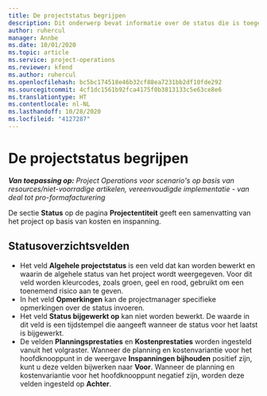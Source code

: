 ```yaml
---
title: De projectstatus begrijpen
description: Dit onderwerp bevat informatie over de status die is toegewezen aan projecten in Dynamics 365 Project Operations.
author: ruhercul
manager: Annbe
ms.date: 10/01/2020
ms.topic: article
ms.service: project-operations
ms.reviewer: kfend
ms.author: ruhercul
ms.openlocfilehash: bc5bc174518e46b32cf88ea7231bb2df10fde292
ms.sourcegitcommit: 4cf1dc1561b92fca4175f0b3813133c5e63ce8e6
ms.translationtype: HT
ms.contentlocale: nl-NL
ms.lasthandoff: 10/28/2020
ms.locfileid: "4127287"
---
```

# <a name="understand-project-status"></a>De projectstatus begrijpen

_**Van toepassing op:** Project Operations voor scenario's op basis van resources/niet-voorradige artikelen, vereenvoudigde implementatie - van deal tot pro-formafacturering_


De sectie **Status** op de pagina **Projectentiteit** geeft een samenvatting van het project op basis van kosten en inspanning.


## <a name="status-summary-fields"></a>Statusoverzichtsvelden

- Het veld **Algehele projectstatus** is een veld dat kan worden bewerkt en waarin de algehele status van het project wordt weergegeven. Voor dit veld worden kleurcodes, zoals groen, geel en rood, gebruikt om een toenemend risico aan te geven. 
- In het veld **Opmerkingen** kan de projectmanager specifieke opmerkingen over de status invoeren. 
- Het veld **Status bijgewerkt op** kan niet worden bewerkt. De waarde in dit veld is een tijdstempel die aangeeft wanneer de status voor het laatst is bijgewerkt.
- De velden **Planningsprestaties** en **Kostenprestaties** worden ingesteld vanuit het volgraster. Wanneer de planning en kostenvariantie voor het hoofdknooppunt in de weergave **Inspanningen bijhouden** positief zijn, kunt u deze velden bijwerken naar **Voor**. Wanneer de planning en kostenvariantie voor het hoofdknooppunt negatief zijn, worden deze velden ingesteld op **Achter**.
